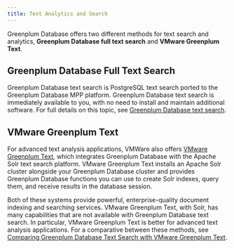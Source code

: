 ```yaml
---
title: Text Analytics and Search 
---
```


Greenplum Database offers two different methods for text search and analytics, **Greenplum Database full text search** and **VMware Greenplum Text**.

## <a id="section_yby_nv1_rqb"></a>Greenplum Database Full Text Search 

Greenplum Database text search is PostgreSQL text search ported to the Greenplum Database MPP platform. Greenplum Database text search is immediately available to you, with no need to install and maintain additional software. For full details on this topic, see [Greenplum Database text search](../admin_guide/textsearch/intro.html).

## <a id="section_ywf_4v1_rqb"></a>VMware Greenplum Text 

For advanced text analysis applications, VMWare also offers [VMware Greenplum Text](https://docs.vmware.com/en/VMware-Tanzu-Greenplum-Text/index.html), which integrates Greenplum Database with the Apache Solr text search platform. VMware Greenplum Text installs an Apache Solr cluster alongside your Greenplum Database cluster and provides Greenplum Database functions you can use to create Solr indexes, query them, and receive results in the database session.

Both of these systems provide powerful, enterprise-quality document indexing and searching services. VMware Greenplum Text, with Solr, has many capabilities that are not available with Greenplum Database text search. In particular, VMware Greenplum Text is better for advanced text analysis applications. For a comparative between these methods, see [Comparing Greenplum Database Text Search with VMware Greenplum Text](../admin_guide/textsearch/intro.html#gptext).

